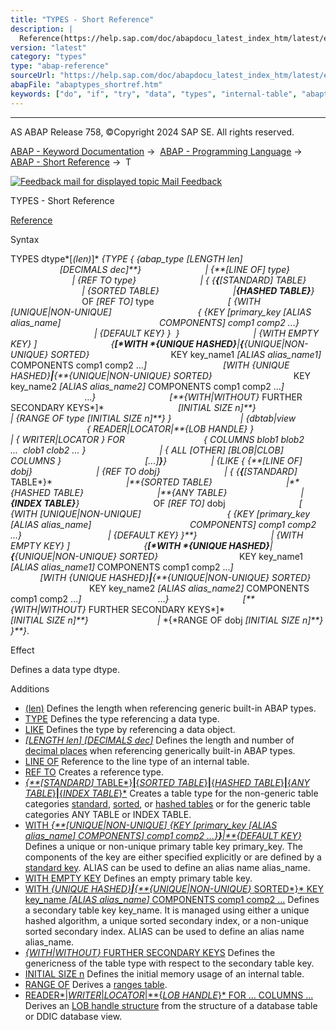 ```yaml
---
title: "TYPES - Short Reference"
description: |
  Reference(https://help.sap.com/doc/abapdocu_latest_index_htm/latest/en-US/abaptypes.htm) Syntax TYPES dtype(len) TYPE  abap_type LENGTH len DECIMALS dec  LINE OF type  REF TO type   STANDARD TABLE  SORTED T
version: "latest"
category: "types"
type: "abap-reference"
sourceUrl: "https://help.sap.com/doc/abapdocu_latest_index_htm/latest/en-US/abaptypes_shortref.htm"
abapFile: "abaptypes_shortref.htm"
keywords: ["do", "if", "try", "data", "types", "internal-table", "abaptypes", "shortref"]
---
```


* * *

AS ABAP Release 758, ©Copyright 2024 SAP SE. All rights reserved.

[ABAP - Keyword Documentation](https://help.sap.com/doc/abapdocu_latest_index_htm/latest/en-US/abenabap.htm) →  [ABAP - Programming Language](https://help.sap.com/doc/abapdocu_latest_index_htm/latest/en-US/abenabap_reference.htm) →  [ABAP - Short Reference](https://help.sap.com/doc/abapdocu_latest_index_htm/latest/en-US/abenabap_shortref.htm) →  T

 [![](Mail.gif?object=Mail.gif "Feedback mail for displayed topic") Mail Feedback](mailto:f1_help@sap.com?subject=Feedback%20on%20ABAP%20Documentation&body=Document:%20TYPES%2C%20ABAPTYPES_SHORTREF%2C%20758%0D%0A%0D%0AError:%0D%0A%0D%0A%0D%0A%0D%0ASuggestion%20for%20improvement:)

TYPES - Short Reference

[Reference](https://help.sap.com/doc/abapdocu_latest_index_htm/latest/en-US/abaptypes.htm)

Syntax

TYPES dtype*\[*(len)*\]* *{*TYPE *{* *{*abap\_type *\[*LENGTH len*\]*
                                      *\[*DECIMALS dec*\]**}*
                         *|* *{**\[*LINE OF*\]* type*}*
                         *|* *{*REF TO type*}*
                         *|* *{* *{**{**\[*STANDARD*\]* TABLE*}*
                             *|* *{*SORTED TABLE*}*
                             *|**{*HASHED TABLE*}**}*
                             OF *\[*REF TO*\]* type
                             *\[* *{*WITH *\[*UNIQUE*|*NON-UNIQUE*\]*
                                  *{* *{*KEY *\[*primary\_key *\[*ALIAS alias\_name*\]*
                                       COMPONENTS*\]* comp1 comp2 ...*}*
                                  *|* *{*DEFAULT KEY*}* *}*  *}*
                             *|* *{*WITH EMPTY KEY*}* *\]*
                             *{**\[*WITH *{*UNIQUE HASHED*}**|**{**{*UNIQUE*|*NON-UNIQUE*}* SORTED*}*
                                KEY key\_name1 *\[*ALIAS alias\_name1*\]* COMPONENTS comp1 comp2 ...*\]*
                              *\[*WITH *{*UNIQUE HASHED*}**|**{**{*UNIQUE*|*NON-UNIQUE*}* SORTED*}*
                                KEY key\_name2 *\[*ALIAS alias\_name2*\]* COMPONENTS comp1 comp2 ...*\]*
                              ...*}*
                             *\[**{*WITH*|*WITHOUT*}* FURTHER SECONDARY KEYS*\]*
                             *\[*INITIAL SIZE n*\]**}*
                           *|* *{*RANGE OF type *\[*INITIAL SIZE n*\]**}* *}*
                           *|* *{*dbtab*|*view
                               *{* READER*|*LOCATOR*|**{*LOB HANDLE*}* *}*
                             *|* *{* WRITER*|*LOCATOR *}* FOR
                               *{* COLUMNS blob1 blob2 ...  clob1 clob2 ... *}*
                             *|* *{* ALL *\[*OTHER*\]* *\[*BLOB*|*CLOB*\]* COLUMNS *}*
                                 *\[*...*\]**}**}*
                 *|* *{*LIKE *{* *{**\[*LINE OF*\]* dobj*}*
                         *|* *{*REF TO dobj*}*
                         *|* *{* *{**{**\[*STANDARD*\]* TABLE*}*
                             *|**{*SORTED TABLE*}*
                             *|**{*HASHED TABLE*}*
                             *|**{*ANY TABLE*}*
                             *|**{*INDEX TABLE*}**}*
                             OF *\[*REF TO*\]* dobj
                             *\[* *{*WITH *\[*UNIQUE*|*NON-UNIQUE*\]*
                                  *{* *{*KEY *\[*primary\_key *\[*ALIAS alias\_name*\]*
                                       COMPONENTS*\]* comp1 comp2 ...*}*
                                  *|* *{*DEFAULT KEY*}* *}**}*
                             *|* *{*WITH EMPTY KEY*}* *\]*
                             *{**\[*WITH *{*UNIQUE HASHED*}**|**{**{*UNIQUE*|*NON-UNIQUE*}* SORTED*}*
                                KEY key\_name1 *\[*ALIAS alias\_name1*\]* COMPONENTS comp1 comp2 ...*\]*
                              *\[*WITH *{*UNIQUE HASHED*}**|**{**{*UNIQUE*|*NON-UNIQUE*}* SORTED*}*
                                KEY key\_name2 *\[*ALIAS alias\_name2*\]* COMPONENTS comp1 comp2 ...*\]*
                              ...*}*
                             *\[**{*WITH*|*WITHOUT*}* FURTHER SECONDARY KEYS*\]*
                             *\[*INITIAL SIZE n*\]**}*
                           *|* *{*RANGE OF dobj *\[*INITIAL SIZE n*\]**}* *}**}*.

Effect

Defines a data type dtype.

Additions   

-   [(len)](https://help.sap.com/doc/abapdocu_latest_index_htm/latest/en-US/abapdata_simple.htm)
    Defines the length when referencing generic built-in ABAP types.
-   [TYPE](https://help.sap.com/doc/abapdocu_latest_index_htm/latest/en-US/abaptypes.htm)
    Defines the type referencing a data type.
-   [LIKE](https://help.sap.com/doc/abapdocu_latest_index_htm/latest/en-US/abaptypes.htm)
    Defines the type by referencing a data object.
-   [*\[*LENGTH len*\]* *\[*DECIMALS dec*\]*](https://help.sap.com/doc/abapdocu_latest_index_htm/latest/en-US/abaptypes_simple.htm)
    Defines the length and number of [decimal places](https://help.sap.com/doc/abapdocu_latest_index_htm/latest/en-US/abendecimal_place_glosry.htm "Glossary Entry") when referencing generically built-in ABAP types.
-   [LINE OF](https://help.sap.com/doc/abapdocu_latest_index_htm/latest/en-US/abaptypes_referring.htm)
    Reference to the line type of an internal table.
-   [REF TO](https://help.sap.com/doc/abapdocu_latest_index_htm/latest/en-US/abaptypes_references.htm)
    Creates a reference type.
-   [*{**\[*STANDARD*\]* TABLE*}**|**{*SORTED TABLE*}**|**{*HASHED TABLE*}**|**{*ANY TABLE*}**|**{*INDEX TABLE*}*](https://help.sap.com/doc/abapdocu_latest_index_htm/latest/en-US/abaptypes_tabcat.htm)
    Creates a table type for the non-generic table categories [standard](https://help.sap.com/doc/abapdocu_latest_index_htm/latest/en-US/abenstandard_table_glosry.htm "Glossary Entry"), [sorted](https://help.sap.com/doc/abapdocu_latest_index_htm/latest/en-US/abensorted_table_glosry.htm "Glossary Entry"), or [hashed tables](https://help.sap.com/doc/abapdocu_latest_index_htm/latest/en-US/abenhashed_table_glosry.htm "Glossary Entry") or for the generic table categories ANY TABLE or INDEX TABLE.
-   [WITH *{**\[*UNIQUE*|*NON-UNIQUE*\]* *{*KEY *\[*primary\_key *\[*ALIAS alias\_name*\]* COMPONENTS*\]* comp1 comp2 ...*}**}**|**{*DEFAULT KEY*}*](https://help.sap.com/doc/abapdocu_latest_index_htm/latest/en-US/abaptypes_primary_key.htm)
    Defines a unique or non-unique primary table key primary\_key. The components of the key are either specified explicitly or are defined by a [standard key](https://help.sap.com/doc/abapdocu_latest_index_htm/latest/en-US/abenstandard_key_glosry.htm "Glossary Entry"). ALIAS can be used to define an alias name alias\_name.
-   [WITH EMPTY KEY](https://help.sap.com/doc/abapdocu_latest_index_htm/latest/en-US/abaptypes_primary_key.htm)
    Defines an empty primary table key.
-   [WITH *{*UNIQUE HASHED*}**|**{**{*UNIQUE*|*NON-UNIQUE*}* SORTED*}* KEY key\_name *\[*ALIAS alias\_name*\]* COMPONENTS comp1 comp2 ...](https://help.sap.com/doc/abapdocu_latest_index_htm/latest/en-US/abaptypes_secondary_key.htm)
    Defines a secondary table key key\_name. It is managed using either a unique hashed algorithm, a unique sorted secondary index, or a non-unique sorted secondary index. ALIAS can be used to define an alias name alias\_name.
-   [*{*WITH*|*WITHOUT*}* FURTHER SECONDARY KEYS](https://help.sap.com/doc/abapdocu_latest_index_htm/latest/en-US/abaptypes_keydef.htm)
    Defines the genericness of the table type with respect to the secondary table key.
-   [INITIAL SIZE n](https://help.sap.com/doc/abapdocu_latest_index_htm/latest/en-US/abaptypes_itab.htm)
    Defines the initial memory usage of an internal table.
-   [RANGE OF](https://help.sap.com/doc/abapdocu_latest_index_htm/latest/en-US/abaptypes_ranges.htm)
    Derives a [ranges table](https://help.sap.com/doc/abapdocu_latest_index_htm/latest/en-US/abenranges_table_glosry.htm "Glossary Entry").
-   [READER*|*WRITER*|*LOCATOR*|**{*LOB HANDLE*}* FOR ... COLUMNS ...](https://help.sap.com/doc/abapdocu_latest_index_htm/latest/en-US/abaptypes_lob_handle.htm)
    Derives an [LOB handle structure](https://help.sap.com/doc/abapdocu_latest_index_htm/latest/en-US/abenlob_handle_structure_glosry.htm "Glossary Entry") from the structure of a database table or DDIC database view.